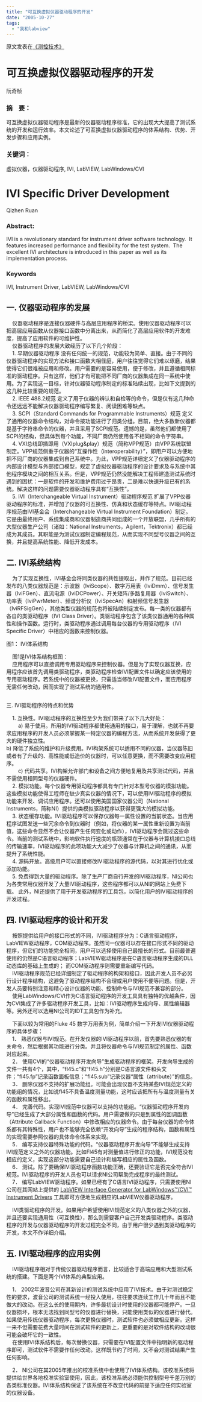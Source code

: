 ```yaml
---
title: "可互换虚拟仪器驱动程序的开发"
date: "2005-10-27"
tags: 
  - "我和labview"
---
```


原文发表在[《测控技术》](http://www.mct.com.cn/zuixin-yaomu/zuixinyaomukan.asp?num=195)

# 可互换虚拟仪器驱动程序的开发

阮奇桢

### 摘　要：

可互换虚拟仪器驱动程序是最新的仪器驱动程序标准，它的出现大大提高了测试系统的开发和运行效率。本文论述了可互换虚拟仪器驱动程序的体系结构、优势、开发步骤和应用实例。

### 关键词：

虚拟仪器，仪器驱动程序, IVI, LabVIEW, LabWindows/CVI

# IVI Specific Driver Development

Qizhen Ruan

### Abstract:

IVI is a revolutionary standard for instrument driver software technology.  It features increased performance and flexibility for the test system.  The excellent IVI architecture is introduced in this paper as well as its implementation process.

### Keywords

IVI, Instrument Driver, LabVIEW, LabWindows/CVI

## 一. 仪器驱动程序的发展

    仪器驱动程序是连接仪器硬件与高层应用程序的桥梁。使用仪器驱动程序可以把高层应用函数从仪器接口函数中分离出来，从而简化了高层应用软件的开发难度，提高了应用软件的可维护性。  
    仪器驱动程序的发展大致经历了以下几个阶段：  
    1. 早期仪器驱动程序 没有任何统一的规范，功能较为简单、直接。由于不同的仪器驱动程序的实现方法和接口函数大相径庭，用户往往觉得它们难以琢磨，结果使得它们很难被应用和修改。用户需要的是容易使用，便于修改，并且遵循相同标准的驱动程序。只有这样，他们才有可能把不同厂商的仪器集成在同一系统中使用。为了实现这一目标，针对仪器驱动程序制定的标准陆续出现，比如下文提到的这几种比较重要的规范。  
    2. IEEE 488.2规范 定义了用于仪器的辨认和自检等的命令，但是仅有这几种命令还远远不能解决仪器驱动程序编写繁复、阅读困难等缺点。  
    3. SCPI（Standard Commands for Programmable Instruments）规范 定义了通用的仪器命令结构，对命令按功能进行了归类分组。目前，绝大多数新仪器都是基于字符串命令的仪器，并且采用了SCPI规范。遗憾的是，虽然他们都使用了SCPI的结构，但具体到每个功能，不同厂商仍然使用各不相同的命令字符串。  
    4. VXI总线即插即用（VXIplug&play）规范（简称VPP规范）由VPP系统联盟制定。VPP规范侧重于仪器的“互操作性（interoperability）”，即用户可以方便地把不同厂商的仪器集成到自己系统中。为此，VPP规范详细定义了仪器驱动程序的内部设计模型与外部接口模型，规定了虚拟仪器驱动程序的设计要求及与系统中其他程序模块之间的相互关系。但是，VPP规范仍然没能解决工程师建造测试系统时遇到的困扰：一是软件的开发和维护费用过于昂贵，二是难以快速升级已有的系统。解决这样的问题需要仪器驱动程序具有“互换性”。  
    5. IVI（Interchangeable Virtual Instrument）驱动程序规范 扩展了VPP仪器驱动程序的标准，并增加了仪器的可互换性、仿真和状态缓存等特点。IVI驱动程序规范由IVI基金会（Interchangeable Virtual Instrument Foundation）制定。它是由最终用户、系统集成商和仪器制造商共同组成的一个开放联盟，几乎所有的大型仪器生产公司（诸如：National Instruments，Agilent，Tektronix）都已经成为其成员。其职能是为测试仪器制定编程规范，从而实现不同型号仪器之间的互换，并且提高系统性能、降低开发成本。

## 二. IVI系统结构

    为了实现互换性，IVI基金会将同类仪器的共性提取出，并作了规范。目前已经发布的八类仪器规范是：示波器（IviScope）、数字万用表（IviDmm）、信号发生器（IviFGen）、直流电源（IviDCPower）、开关矩阵/多路复用器（IviSwitch）、功率表（IviPwrMeter）、频谱分析仪（IviSpecAn）和射频信号发生器（IviRFSigGen），其他类型仪器的规范也将被陆续制定发布。每一类的仪器都有各自的类驱动程序（IVI Class Driver）。类驱动程序包含了该类仪器通用的各种属性和操作函数。运行时，类驱动程序通过调用每台仪器的专用驱动程序（IVI Specific Driver）中相应的函数来控制仪器。


图1： IVI体系结构

  
    图1是IVI体系结构框图：  
    应用程序可以直接调用专用驱动程序来控制仪器。但是为了实现仪器互换，应用程序应该首先调用类驱动程序，类驱动程序检查IVI配置文件以确定应该使用的专用驱动程序。若系统中的仪器被更换，只需适当修改IVI配置文件，而应用程序无需任何改动，因而实现了测试系统的通用性。

##   
三. IVI驱动程序的特点和优势

    1. 互换性。IVI驱动程序的互换性至少为我们带来了以下几大好处：  
        a) 易于使用。所用的IVI驱动程序都使用通用的接口，易于理解，也就不再要求应用程序的开发人员必须掌握某一特定仪器的编程方法，从而系统开发获得了更大的硬件独立性。  
b) 降低了系统的维护和升级费用。IVI构架系统可以适用不同的仪器，当仪器陈旧或者有了升级的、高性能或低造价的仪器时，可以任意更换，而不需要改变应用程序。  
        c) 代码共享。IVI构架允许部门和设备之间方便地复用及共享测试代码，并且不需使用相同型号的仪器硬件。  
    2. 模拟功能。每个仪器专用驱动程序都具有专门针对本型号仪器的模拟功能。这些模拟功能使得工程师在缺少真实仪器的情况下，可以使用IVI驱动程序的模拟功能来开发、调试应用程序。还可以使用美国国家仪器公司（National Instruments，简称NI）提供的类模拟驱动程序以获得更强大的模拟功能。  
    3. 状态缓存功能。IVI驱动程序可以保存仪器每一属性设置的当前状态。当应用程序试图发送一些冗余命令到仪器时（例如，将仪器的某一属性重新设置为当前值，这些命令显然不会让仪器产生任何变化或动作），IVI驱动程序会跳过这些命令。当前的测试系统中，影响软件执行速度的瓶颈通常在于仪器与计算机接口总线的传输速率，IVI驱动程序的此项功能大大减少了仪器与计算机之间的通讯，从而提升了系统性能。  
    4. 源码开放。高级用户可以直接修改IVI驱动程序的源代码，以对其进行优化或添加功能。  
    5. 免费得到大量的驱动程序。除了生产厂商自行开发的IVI驱动程序，NI公司也为各类常用仪器开发了大量IVI驱动程序，这些程序都可以从NI的网站上免费下载。 此外，NI还提供了用于开发驱动程序的工具包，以简化用户的IVI驱动程序的开发过程。

## 四. IVI驱动程序的设计和开发

    按照提供给用户的接口形式的不同，IVI驱动程序分为：C语言驱动程序， LabVIEW驱动程序，COM驱动程序。虽然同一仪器可以存在接口形式不同的驱动程序，但它们的功能完全相同，用户可以选择使用自己最擅长的形式。目前最普遍使用的仍然是C语言驱动程序；LabVIEW驱动程序是在C语言驱动程序生成的DLL动态库的基础上生成的； 而COM驱动程序则需要重新编写代码。  
    IVI驱动程序规范已经详细制定了驱动程序的构架和接口，因此开发人员不必另行设计程序结构，这避免了驱动程序结构不合理或用户使用不便等问题。但是，开发人员要特别注意和精心设计仪器的功能、控制命令与IVI规范不兼容的部分。  
    使用LabWindows/CVI作为C语言驱动程序的开发工具具有独特的优越条件，因为CVI集成了许多驱动程序开发工具，比如：IVI驱动程序生成向导、属性编辑器等。另外还可以选用NI公司的IDT工具包作为补充。

    下面以较为常用的Fluke 45 数字万用表为例，简单介绍一下开发IVI仪器驱动程序的具体步骤：  
    1． 熟悉仪器与IVI规范。在开发仪器的IVI驱动程序以前，首先要熟悉仪器的有关命令，然后根据其功能进行分类。并且将仪器命令与IVI规范制定的属性、函数对应起来。  
    2． 使用CVI的“仪器驱动程序开发向导”生成驱动程序的框架。开发向导生成的文件一共有4个，其中，“fl45.c”和“fl45.h”分别是C语言源文件和头文件；“fl45.fp”记录函数面板信息；“fl45.sub”记录仪器“属性（attribute）”的信息。  
    3． 删除仪器不支持的扩展功能组。可能会出现仪器不支持某些IVI规范定义的功能组的情况，比如说fl45不具备温度测量功能，这时应该把所有与温度测量有关的函数和属性移出。  
    4． 完善代码。实现IVI规范中仪器可以支持的功能组。“仪器驱动程序开发向导”已经生成了大部分属性和函数的代码。用户需要做的只是到属性的回调函数（Attribute Callback Function）中修改相应的仪器命令。由于每台仪器的命令体系都有其特殊性，用户也不能够完全依赖“开发向导”生成的程序结构，函数和属性的实现需要参照仪器的具体命令体系来实现。  
    5． 编写支持仪器特殊功能的代码。“仪器驱动程序开发向导”不能够生成支持IVI规范定义之外的仪器功能。比如Fl45有对测量值进行修正的功能，IVI规范没有相应的定义，实现这部分功能需要自己设计和编写相应的属性及函数。  
    6． 测试。除了要确保IVI驱动程序函数功能正确，还要验证它是否完全符合IVI规范。IVI驱动程序的开发人员也可以请求NI公司帮助完成程序的最终测试。  
    7． 编写LabVIEW驱动程序。如果已经有了C语言IVI驱动程序，只需要使用NI公司在其网站上提供的 [LabVIEW Interface Generator for LabWindows™/CVI™ Instrument Drivers](http://sine.ni.com/nilex/DisplayLinkAction.do?id=101NILEX) 工具即可方便地生成相应的LabVIEW仪器驱动程序。

    IVI类驱动程序的开发。如果用户希望使用IVI规范定义的八类仪器之外的仪器，并且还要实现通用性（可互换性），那么则需要客户自己开发类驱动程序。类驱动程序的开发与仪器驱动程序的开发过程完全不同，由于用户很少遇到类驱动程序的开发，本文不作详细介绍。

## 五. IVI驱动程序的应用实例

    IVI驱动程序相对于传统仪器驱动程序而言，比较适合于高端应用和大型测试系统的搭建。下面是两个IVI体系的典型应用。

    1． 2002年波音公司在其新设计的测试系统中应用了IVI技术。由于对测试稳定性的要求，波音公司的测试系统一经投入使用，往往要求连续工作几十年而且不能做大的改动。在这么长的使用期内，许多最初设计时使用的仪器都可能停产。一旦仪器损坏，根本无法找到同型号的仪器进行替换，只能使用类似的仪器进行替代。如果使用传统仪器驱动程序，每次更换仪器时，测试软件也必须做相应更新。这样一来不但需要花费大量时间在测试软件的更新上，更重要的是对软件结构的改动很可能会破坏它的一致性。  
    在使用IVI体系结构后，每次替换仪器，只需要在IVI配置文件中指明新的驱动程序即可，测试软件不需要作任何改动。这样既节约了时间，又不会对测试结果产生任何影响。

    2． NI公司在其2005年推出的校准系统中也使用了IVI体系结构。该校准系统将提供给世界各地校准实验室使用，因此，该校准系统必须能供控制型号千差万别的各类标准仪器。IVI体系结构保证了该系统在不改变代码的前提下适应任何实验室的仪器设备。

